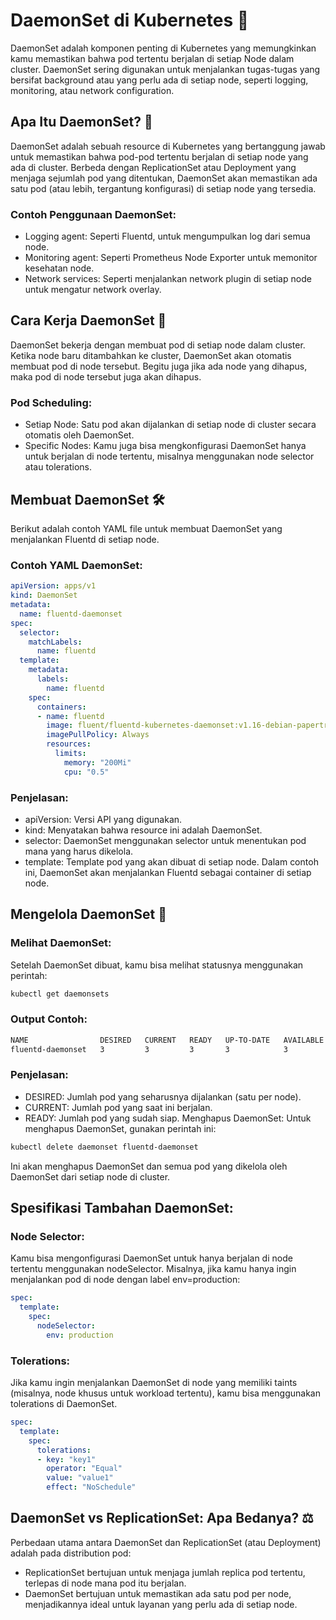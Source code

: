 # DaemonSet di Kubernetes 📡
DaemonSet adalah komponen penting di Kubernetes yang memungkinkan kamu memastikan bahwa pod tertentu berjalan di setiap Node dalam cluster. DaemonSet sering digunakan untuk menjalankan tugas-tugas yang bersifat background atau yang perlu ada di setiap node, seperti logging, monitoring, atau network configuration.

## Apa Itu DaemonSet? 🤔
DaemonSet adalah sebuah resource di Kubernetes yang bertanggung jawab untuk memastikan bahwa pod-pod tertentu berjalan di setiap node yang ada di cluster. Berbeda dengan ReplicationSet atau Deployment yang menjaga sejumlah pod yang ditentukan, DaemonSet akan memastikan ada satu pod (atau lebih, tergantung konfigurasi) di setiap node yang tersedia.

### Contoh Penggunaan DaemonSet:
- Logging agent: Seperti Fluentd, untuk mengumpulkan log dari semua node.
- Monitoring agent: Seperti Prometheus Node Exporter untuk memonitor kesehatan node.
- Network services: Seperti menjalankan network plugin di setiap node untuk mengatur network overlay.

## Cara Kerja DaemonSet 🔄
DaemonSet bekerja dengan membuat pod di setiap node dalam cluster. Ketika node baru ditambahkan ke cluster, DaemonSet akan otomatis membuat pod di node tersebut. Begitu juga jika ada node yang dihapus, maka pod di node tersebut juga akan dihapus.

### Pod Scheduling:
- Setiap Node: Satu pod akan dijalankan di setiap node di cluster secara otomatis oleh DaemonSet.
- Specific Nodes: Kamu juga bisa mengkonfigurasi DaemonSet hanya untuk berjalan di node tertentu, misalnya menggunakan node selector atau tolerations.

## Membuat DaemonSet 🛠️
Berikut adalah contoh YAML file untuk membuat DaemonSet yang menjalankan Fluentd di setiap node.

### Contoh YAML DaemonSet:
```yaml
apiVersion: apps/v1
kind: DaemonSet
metadata:
  name: fluentd-daemonset
spec:
  selector:
    matchLabels:
      name: fluentd
  template:
    metadata:
      labels:
        name: fluentd
    spec:
      containers:
      - name: fluentd
        image: fluent/fluentd-kubernetes-daemonset:v1.16-debian-papertrail-2
        imagePullPolicy: Always
        resources:
          limits:
            memory: "200Mi"
            cpu: "0.5"
```

### Penjelasan:
- apiVersion: Versi API yang digunakan.
- kind: Menyatakan bahwa resource ini adalah DaemonSet.
- selector: DaemonSet menggunakan selector untuk menentukan pod mana yang harus dikelola.
- template: Template pod yang akan dibuat di setiap node. Dalam contoh ini, DaemonSet akan menjalankan Fluentd sebagai container di setiap node.

## Mengelola DaemonSet 🧰
### Melihat DaemonSet:
Setelah DaemonSet dibuat, kamu bisa melihat statusnya menggunakan perintah:

```bash
kubectl get daemonsets
```
### Output Contoh:
```bash
NAME                DESIRED   CURRENT   READY   UP-TO-DATE   AVAILABLE   NODE SELECTOR   AGE
fluentd-daemonset   3         3         3       3            3           <none>          5m
```
### Penjelasan:

- DESIRED: Jumlah pod yang seharusnya dijalankan (satu per node).
- CURRENT: Jumlah pod yang saat ini berjalan.
- READY: Jumlah pod yang sudah siap.
Menghapus DaemonSet:
Untuk menghapus DaemonSet, gunakan perintah ini:

```bash
kubectl delete daemonset fluentd-daemonset
```
Ini akan menghapus DaemonSet dan semua pod yang dikelola oleh DaemonSet dari setiap node di cluster.

## Spesifikasi Tambahan DaemonSet:
### Node Selector:
Kamu bisa mengonfigurasi DaemonSet untuk hanya berjalan di node tertentu menggunakan nodeSelector. Misalnya, jika kamu hanya ingin menjalankan pod di node dengan label env=production:

```yaml
spec:
  template:
    spec:
      nodeSelector:
        env: production
```
### Tolerations:
Jika kamu ingin menjalankan DaemonSet di node yang memiliki taints (misalnya, node khusus untuk workload tertentu), kamu bisa menggunakan tolerations di DaemonSet.

```yaml
spec:
  template:
    spec:
      tolerations:
      - key: "key1"
        operator: "Equal"
        value: "value1"
        effect: "NoSchedule"
```

## DaemonSet vs ReplicationSet: Apa Bedanya? ⚖️
Perbedaan utama antara DaemonSet dan ReplicationSet (atau Deployment) adalah pada distribution pod:

- ReplicationSet bertujuan untuk menjaga jumlah replica pod tertentu, terlepas di node mana pod itu berjalan.
- DaemonSet bertujuan untuk memastikan ada satu pod per node, menjadikannya ideal untuk layanan yang perlu ada di setiap node.

